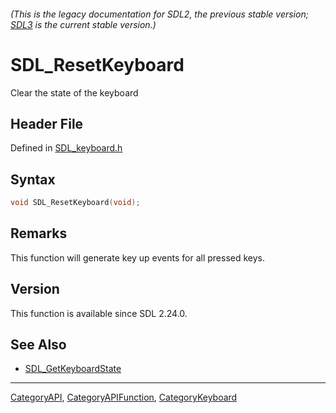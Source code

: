 ###### (This is the legacy documentation for SDL2, the previous stable version; [SDL3](https://wiki.libsdl.org/SDL3/) is the current stable version.)
# SDL_ResetKeyboard

Clear the state of the keyboard

## Header File

Defined in [SDL_keyboard.h](https://github.com/libsdl-org/SDL/blob/SDL2/include/SDL_keyboard.h)

## Syntax

```c
void SDL_ResetKeyboard(void);
```

## Remarks

This function will generate key up events for all pressed keys.

## Version

This function is available since SDL 2.24.0.

## See Also

- [SDL_GetKeyboardState](SDL_GetKeyboardState)

----
[CategoryAPI](CategoryAPI), [CategoryAPIFunction](CategoryAPIFunction), [CategoryKeyboard](CategoryKeyboard)

